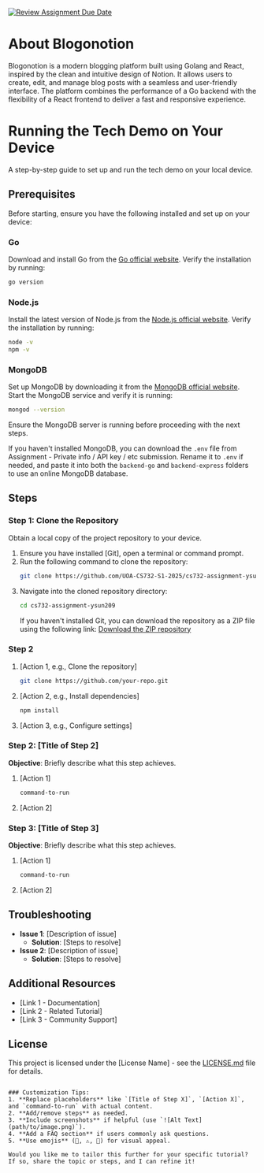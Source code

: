 [![Review Assignment Due Date](https://classroom.github.com/assets/deadline-readme-button-22041afd0340ce965d47ae6ef1cefeee28c7c493a6346c4f15d667ab976d596c.svg)](https://classroom.github.com/a/2WEVFWWf)

# About Blogonotion
Blogonotion is a modern blogging platform built using Golang and React, inspired by the clean and intuitive design of Notion. It allows users to create, edit, and manage blog posts with a seamless and user-friendly interface. The platform combines the performance of a Go backend with the flexibility of a React frontend to deliver a fast and responsive experience.

# Running the Tech Demo on Your Device

A step-by-step guide to set up and run the tech demo on your local device. 

## Prerequisites

Before starting, ensure you have the following installed and set up on your device:


### Go
Download and install Go from the [Go official website](https://go.dev/). Verify the installation by running:
```bash
go version
```

### Node.js
Install the latest version of Node.js from the [Node.js official website](https://nodejs.org/). Verify the installation by running:
```bash
node -v
npm -v
```

### MongoDB
Set up MongoDB by downloading it from the [MongoDB official website](https://www.mongodb.com/try/download/community). Start the MongoDB service and verify it is running:
```bash
mongod --version
```

Ensure the MongoDB server is running before proceeding with the next steps.

If you haven't installed MongoDB, you can download the `.env` file from Assignment - Private info / API key / etc submission. Rename it to `.env` if needed, and paste it into both the `backend-go` and `backend-express` folders to use an online MongoDB database.


## Steps

### Step 1: Clone the Repository
Obtain a local copy of the project repository to your device.

1. Ensure you have installed [Git], open a terminal or command prompt.
2. Run the following command to clone the repository:
    ```bash
    git clone https://github.com/UOA-CS732-S1-2025/cs732-assignment-ysun209
    ```
3. Navigate into the cloned repository directory:
    ```bash
    cd cs732-assignment-ysun209
    ```
    If you haven't installed Git, you can download the repository as a ZIP file using the following link: [Download the ZIP repository](https://github.com/UOA-CS732-S1-2025/cs732-assignment-ysun209/archive/refs/heads/main.zip)

### Step 2



1. [Action 1, e.g., Clone the repository]
   ```bash
   git clone https://github.com/your-repo.git
   ```
2. [Action 2, e.g., Install dependencies]
   ```bash
   npm install
   ```
3. [Action 3, e.g., Configure settings]

### Step 2: [Title of Step 2]
**Objective**: Briefly describe what this step achieves.

1. [Action 1]
   ```bash
   command-to-run
   ```
2. [Action 2]

### Step 3: [Title of Step 3]
**Objective**: Briefly describe what this step achieves.

1. [Action 1]
   ```bash
   command-to-run
   ```
2. [Action 2]

## Troubleshooting
- **Issue 1**: [Description of issue]
  - **Solution**: [Steps to resolve]
- **Issue 2**: [Description of issue]
  - **Solution**: [Steps to resolve]

## Additional Resources
- [Link 1 - Documentation]
- [Link 2 - Related Tutorial]
- [Link 3 - Community Support]

## License
This project is licensed under the [License Name] - see the [LICENSE.md](LICENSE.md) file for details.
```

### Customization Tips:
1. **Replace placeholders** like `[Title of Step X]`, `[Action X]`, and `command-to-run` with actual content.
2. **Add/remove steps** as needed.
3. **Include screenshots** if helpful (use `![Alt Text](path/to/image.png)`).
4. **Add a FAQ section** if users commonly ask questions.
5. **Use emojis** (🎯, ⚠️, 🔧) for visual appeal.

Would you like me to tailor this further for your specific tutorial? If so, share the topic or steps, and I can refine it!
